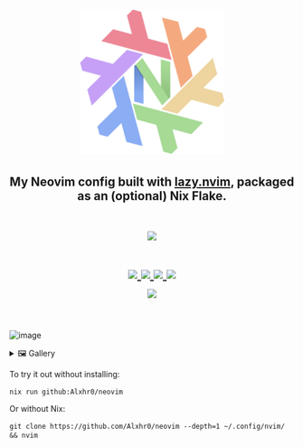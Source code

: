 <h1 align="center"><img src="./.github/assets/nixvim-dark.webp" width=255></h1>
<h2 align="center">My Neovim config built with <a href="https://nvchad.com/">lazy.nvim</a>, packaged as an (optional) Nix Flake.</h2>


<h1 align="center">
<a href='#'><img src="https://raw.githubusercontent.com/catppuccin/catppuccin/main/assets/palette/macchiato.png" width="600px"/></a>
  <br>
  <br>
  <div>
    <a href="https://github.com/Iogamaster/Neovim/issues">
        <img src="https://img.shields.io/github/issues/Iogamaster/Neovim?color=fab387&labelColor=303446&style=for-the-badge">
    </a>
    <a href="https://github.com/Iogamaster/Neovim/stargazers">
        <img src="https://img.shields.io/github/stars/Iogamaster/Neovim?color=ca9ee6&labelColor=303446&style=for-the-badge">
    </a>
    <a href="https://github.com/Iogamaster/Neovim">
        <img src="https://img.shields.io/github/repo-size/Iogamaster/Neovim?color=ea999c&labelColor=303446&style=for-the-badge">
    </a>
    <a href="https://github.com/Iogamaster/Neovim/blob/main/.github/LICENCE">
        <img src="https://img.shields.io/static/v1.svg?style=for-the-badge&label=License&message=MIT&logoColor=ca9ee6&colorA=313244&colorB=cba6f7"/>
    </a>
    <br>
    </div>
        <img href="https://builtwithnix.org" src="https://builtwithnix.org/badge.svg"/>
   </h1>
   <br>

![image](https://github.com/IogaMaster/neovim/assets/67164465/c578db4b-6a0a-4aff-b218-c482d8a29363)


<details>
<summary>🖼️ Gallery</summary>

![image](https://github.com/IogaMaster/neovim/assets/67164465/a5e1ef8c-5caf-4241-996d-88677314ca28)
![image](https://github.com/IogaMaster/neovim/assets/67164465/f550bc43-0bf7-4921-afa5-746923ac0165)
</details>


To try it out without installing:

```sh
nix run github:Alxhr0/neovim
```

Or without Nix:
```
git clone https://github.com/Alxhr0/neovim --depth=1 ~/.config/nvim/ && nvim
```
